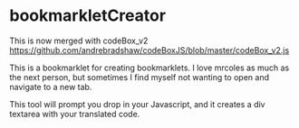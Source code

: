 # bookmarkletCreator
This is now merged with codeBox_v2 
https://github.com/andrebradshaw/codeBoxJS/blob/master/codeBox_v2.js


This is a bookmarklet for creating bookmarklets.
I love mrcoles as much as the next person, but sometimes I find myself not wanting to open and navigate to a new tab.

This tool will prompt you drop in your Javascript, and it creates a div textarea with your translated code.
